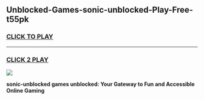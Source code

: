 
## Unblocked-Games-sonic-unblocked-Play-Free-t55pk
<h3>
<a href="https://premium76.site?title=sonic-unblocked&ref=12A">CLICK TO PLAY</a></h3>
<hr>

<h3>
<a href="https://premium76.site?title=sonic-unblocked&ref=12A">CLICK 2 PLAY</a>
  
</h3>

<a href="https://premium76.site?title=sonic-unblocked&ref=12A"><img src="https://clearcache.store/games.png"></a>


**sonic-unblocked games unblocked: Your Gateway to Fun and Accessible Online Gaming**
